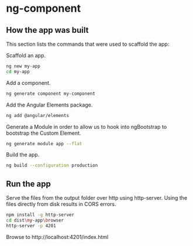 # ng-component

## How the app was built
This section lists the commands that were used to scaffold the app:

Scaffold an app.
```sh
ng new my-app
cd my-app
```

Add a component.
```sh
ng generate component my-component
```

Add the Angular Elements package.
```sh
ng add @angular/elements
```

Generate a Module in order to allow us to hook into ngBootstrap to bootstrap the Custom Element.
```sh
ng generate module app --flat
```

Build the app.
```sh
ng build --configuration production
```

## Run the app
Serve the files from the output folder over http using http-server. Using the files directly from disk results in CORS errors.
```sh
npm install -g http-server
cd dist\my-app\browser
http-server -p 4201
```

Browse to http://localhost:4201/index.html